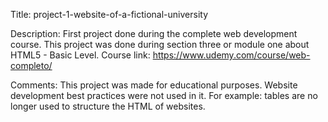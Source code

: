 Title: project-1-website-of-a-fictional-university

Description: First project done during the complete web development course. This project was done during section three or module one about HTML5 - Basic Level. Course link: https://www.udemy.com/course/web-completo/

Comments: This project was made for educational purposes. Website development best practices were not used in it. For example: tables are no longer used to structure the HTML of websites.
